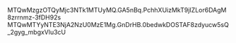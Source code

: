 MTQwMzgzOTQyMjc3NTk1MTUyMQ.GA5nBq.PchhXUizMkT9jIZLor6DAgM8zrrnmz-3fDH92s
MTQwMTYyNTE3NjA2NzU0MzE1Mg.GnDrHB.0bedwkDOSTAF8zdyucw5sQ_2gyg_mbgxVlu3cU
